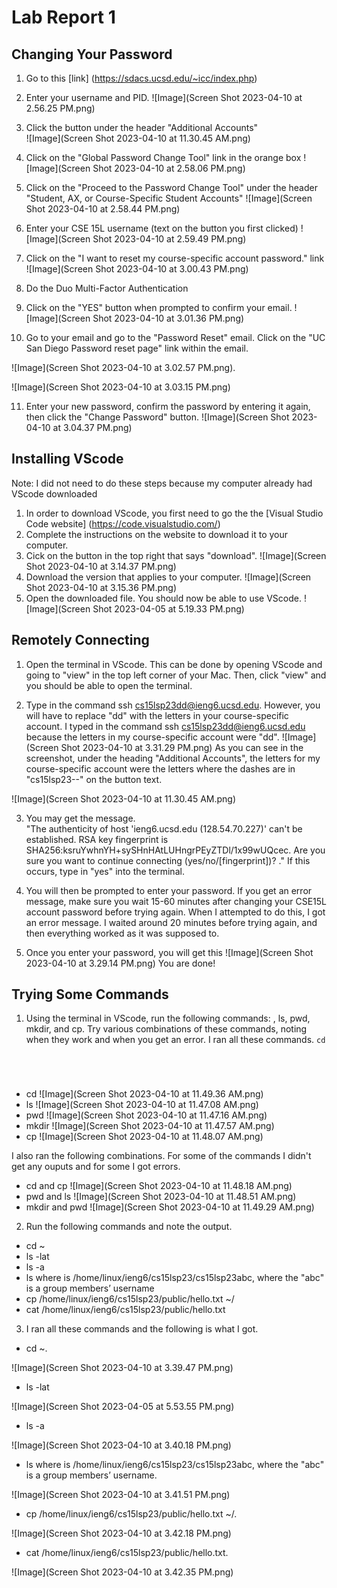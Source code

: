 # Lab Report 1

## Changing Your Password
1. Go to this [link] (https://sdacs.ucsd.edu/~icc/index.php)
2. Enter your username and PID. ![Image](Screen Shot 2023-04-10 at 2.56.25 PM.png)
3. Click the button under the header "Additional Accounts"  
![Image](Screen Shot 2023-04-10 at 11.30.45 AM.png)

4. Click on the "Global Password Change Tool" link in the orange box ![Image](Screen Shot 2023-04-10 at 2.58.06 PM.png)
5. Click on the "Proceed to the Password Change Tool" under the header "Student, AX, or Course-Specific Student Accounts" ![Image](Screen Shot 2023-04-10 at 2.58.44 PM.png)
6. Enter your CSE 15L username (text on the button you first clicked) ![Image](Screen Shot 2023-04-10 at 2.59.49 PM.png)
7. Click on the "I want to reset my course-specific account password." link ![Image](Screen Shot 2023-04-10 at 3.00.43 PM.png)
8. Do the Duo Multi-Factor Authentication
9. Click on the "YES" button when prompted to confirm your email. ![Image](Screen Shot 2023-04-10 at 3.01.36 PM.png)
10. Go to your email and go to the "Password Reset" email. Click on the "UC San Diego Password reset page" link within the email.  

![Image](Screen Shot 2023-04-10 at 3.02.57 PM.png).  

![Image](Screen Shot 2023-04-10 at 3.03.15 PM.png)

11. Enter your new password, confirm the password by entering it again, then click the "Change Password" button. ![Image](Screen Shot 2023-04-10 at 3.04.37 PM.png)


## Installing VScode

Note: I did not need to do these steps because my computer already had VScode downloaded

1. In order to download VScode, you first need to go the the [Visual Studio Code website] (https://code.visualstudio.com/) 
2. Complete the instructions on the website to download it to your computer. 
3. Cick on the button in the top right that says "download". ![Image](Screen Shot 2023-04-10 at 3.14.37 PM.png)
4. Download the version that applies to your computer. ![Image](Screen Shot 2023-04-10 at 3.15.36 PM.png)
5. Open the downloaded file. You should now be able to use VScode. ![Image](Screen Shot 2023-04-05 at 5.19.33 PM.png)

## Remotely Connecting

1. Open the terminal in VScode. This can be done by opening VScode and going to "view" in the top left corner of your Mac. Then, click "view" and you should be able to open the terminal.

2. Type in the command ssh cs15lsp23dd@ieng6.ucsd.edu. However, you will have to replace "dd" with the letters in your course-specific account. I typed in the command ssh cs15lsp23dd@ieng6.ucsd.edu because the letters in my course-specific account were "dd". ![Image](Screen Shot 2023-04-10 at 3.31.29 PM.png) As you can see in the screenshot, under the heading "Additional Accounts", the letters for my course-specific account were the letters where the dashes are in "cs15lsp23--" on the button text.  

![Image](Screen Shot 2023-04-10 at 11.30.45 AM.png)

3. You may get the message.  
"The authenticity of host 'ieng6.ucsd.edu (128.54.70.227)' can't be established.
RSA key fingerprint is SHA256:ksruYwhnYH+sySHnHAtLUHngrPEyZTDl/1x99wUQcec.
Are you sure you want to continue connecting (yes/no/[fingerprint])? ." If this occurs, type in "yes" into the terminal.

4. You will then be prompted to enter your password. If you get an error message, make sure you wait 15-60 minutes after changing your CSE15L account password before trying again. When I attempted to do this, I got an error message. I waited around 20 minutes before trying again, and then everything worked as it was supposed to.

5. Once you enter your password, you will get this ![Image](Screen Shot 2023-04-10 at 3.29.14 PM.png) You are done!


## Trying Some Commands

1. Using the terminal in VScode, run the following commands: , ls, pwd, mkdir, and cp. Try various combinations of these commands, noting when they work and when you get an error. I ran all these commands.
```cd ```
```ls
```
```pwd
```
```mkdir
```
```cp
```
* cd 
![Image](Screen Shot 2023-04-10 at 11.49.36 AM.png)
* ls
![Image](Screen Shot 2023-04-10 at 11.47.08 AM.png)
* pwd
![Image](Screen Shot 2023-04-10 at 11.47.16 AM.png)
* mkdir
![Image](Screen Shot 2023-04-10 at 11.47.57 AM.png)
* cp
![Image](Screen Shot 2023-04-10 at 11.48.07 AM.png)

I also ran the following combinations. For some of the commands I didn't get any ouputs and for some I got errors.
* cd and cp
![Image](Screen Shot 2023-04-10 at 11.48.18 AM.png)
* pwd and ls
![Image](Screen Shot 2023-04-10 at 11.48.51 AM.png)
* mkdir and pwd
![Image](Screen Shot 2023-04-10 at 11.49.29 AM.png)


2. Run the following commands and note the output. 
* cd ~
* ls -lat
* ls -a
* ls <directory> where <directory> is /home/linux/ieng6/cs15lsp23/cs15lsp23abc, where the "abc" is a group members’ username
* cp /home/linux/ieng6/cs15lsp23/public/hello.txt ~/
* cat /home/linux/ieng6/cs15lsp23/public/hello.txt

3. I ran all these commands and the following is what I got.
* cd ~. 

![Image](Screen Shot 2023-04-10 at 3.39.47 PM.png)
* ls -lat

![Image](Screen Shot 2023-04-05 at 5.53.55 PM.png)
* ls -a 

![Image](Screen Shot 2023-04-10 at 3.40.18 PM.png)
* ls <directory> where <directory> is /home/linux/ieng6/cs15lsp23/cs15lsp23abc, where the "abc" is a group members’ username. 

![Image](Screen Shot 2023-04-10 at 3.41.51 PM.png)
* cp /home/linux/ieng6/cs15lsp23/public/hello.txt ~/. 

![Image](Screen Shot 2023-04-10 at 3.42.18 PM.png)
* cat /home/linux/ieng6/cs15lsp23/public/hello.txt. 

![Image](Screen Shot 2023-04-10 at 3.42.35 PM.png)


